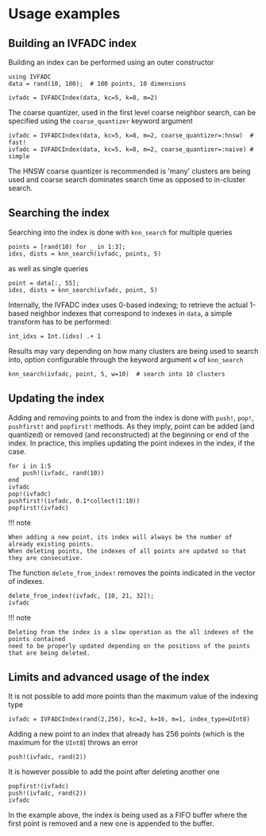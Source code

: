# Usage examples

## Building an IVFADC index
Building an index can be performed using an outer constructor
```@repl index
using IVFADC
data = rand(10, 100);  # 100 points, 10 dimensions

ivfadc = IVFADCIndex(data, kc=5, k=8, m=2)
```
The coarse quantizer, used in the first level coarse neighbor search, can be specified using the
`coarse_quantizer` keyword argument
```@repl index
ivfadc = IVFADCIndex(data, kc=5, k=8, m=2, coarse_quantizer=:hnsw)  # fast!
ivfadc = IVFADCIndex(data, kc=5, k=8, m=2, coarse_quantizer=:naive) # simple
```
The HNSW coarse quantizer is recommended is 'many' clusters are being used and coarse search
dominates search time as opposed to in-cluster search. 


## Searching the index
Searching into the index is done with `knn_search` for multiple queries
```@repl index
points = [rand(10) for _ in 1:3];
idxs, dists = knn_search(ivfadc, points, 5)
```
as well as single queries
```@repl index
point = data[:, 55];
idxs, dists = knn_search(ivfadc, point, 5)
```
Internally, the IVFADC index uses 0-based indexing; to retrieve the actual 1-based
neighbor indexes that correspond to indexes in `data`, a simple transform
has to be performed:
```@repl index
int_idxs = Int.(idxs) .+ 1
```

Results may vary depending on how many clusters are being used to search into, option configurable through the keyword argument `w` of `knn_search`
```@repl index
knn_search(ivfadc, point, 5, w=10)  # search into 10 clusters
```

## Updating the index
Adding and removing points to and from the index is done with
`push!`, `pop!`, `pushfirst!` and `popfirst!` methods. As they imply,
point can be added (and quantized) or removed (and reconstructed) at the
beginning or end of the index. In practice, this implies updating the point
indexes in the index, if the case.
```@repl index
for i in 1:5
    push!(ivfadc, rand(10))
end
ivfadc
pop!(ivfadc)
pushfirst!(ivfadc, 0.1*collect(1:10))
popfirst!(ivfadc)
```
!!! note

    When adding a new point, its index will always be the number of already existing points.
    When deleting points, the indexes of all points are updated so that they are consecutive.

The function `delete_from_index!` removes the points indicated in the vector of indexes.
```@repl index
delete_from_index!(ivfadc, [10, 21, 32]);
ivfadc
```

!!! note

    Deleting from the index is a slow operation as the all indexes of the points contained
    need to be properly updated depending on the positions of the points that are being deleted.

## Limits and advanced usage of the index
It is not possible to add more points than the maximum value of the indexing type
```@repl index
ivfadc = IVFADCIndex(rand(2,256), kc=2, k=16, m=1, index_type=UInt8)
```
Adding a new point to an index that already has 256 points (which is the maximum for the `UInt8`)
throws an error
```@repl index
push!(ivfadc, rand(2))
```
It is however possible to add the point after deleting another one
```@repl index
popfirst!(ivfadc)
push!(ivfadc, rand(2))
ivfadc
```
In the example above, the index is being used as a FIFO buffer where the first point is removed
and a new one is appended to the buffer.
